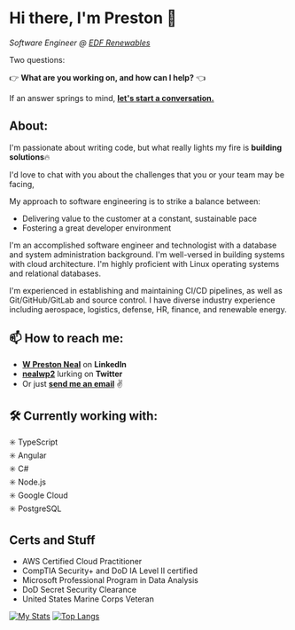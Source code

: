 # Hi there, I'm Preston 👋

<!--
**nealwp/nealwp** is a ✨ _special_ ✨ repository because its `README.md` (this file) appears on your GitHub profile.

Here are some ideas to get you started:

- 🔭 I’m currently working on ...
- 🌱 I’m currently learning ...
- 👯 I’m looking to collaborate on ...
- 🤔 I’m looking for help with ...
- 💬 Ask me about ...
- ⚡ Fun fact: ...
-->
*Software Engineer @ [EDF Renewables](https://www.edf-re.com/)*

Two questions:

:point_right: **What are you working on, and how can I help?** :point_left:

If an answer springs to mind, [**let's start a conversation.**](mailto:wprestonneal@outlook.com?subject=Found%20you%20on%20GitHub&body=Hi%20Preston!%0D%0A%0D%0AJust%20came%20across%20your%20GitHub!%20Wanted%20to%20chat%20with%20you%20about%20[insert%20interest/problem/project%20here].%20When%20is%20a%20good%20time%20for%20you?%0D%0A%0D%0AThanks!%0D%0A[your%20name%20here])

## About:

I'm passionate about writing code, but what really lights my fire is **building solutions**:fire:

I'd love to chat with you about the challenges that you or your team may be facing, 

My approach to software engineering is to strike a balance between:

- Delivering value to the customer at a constant, sustainable pace
- Fostering a great developer environment 


I'm an accomplished software engineer and technologist with a database and system administration background. I'm well-versed in building systems with cloud architecture. I'm highly proficient with Linux operating systems and relational databases. 

I'm experienced in establishing and maintaining CI/CD pipelines, as well as Git/GitHub/GitLab and source control. I have diverse industry experience including aerospace, logistics, defense, HR, finance, and renewable energy. 

## 📫 How to reach me:
- [**W Preston Neal**](https://www.linkedin.com/in/w-preston-neal/) on **LinkedIn**
- [**nealwp2**](https://twitter.com/nealwp2) lurking on **Twitter** 
- Or just [**send me an email**](mailto:wprestonneal@outlook.com) :v:

## 🛠️ Currently working with:
:eight_spoked_asterisk: TypeScript</br>
:eight_spoked_asterisk: Angular</br>
:eight_spoked_asterisk: C#</br>
:eight_spoked_asterisk: Node.js</br>
:eight_spoked_asterisk: Google Cloud</br>
:eight_spoked_asterisk: PostgreSQL</br>

## Certs and Stuff
- AWS Certified Cloud Practitioner
- CompTIA Security+ and DoD IA Level II certified
- Microsoft Professional Program in Data Analysis
- DoD Secret Security Clearance
- United States Marine Corps Veteran

[![My Stats](https://github-readme-stats.vercel.app/api?username=nealwp&show_icons=true&theme=algolia)](https://github.com/nealwp/github-readme-stats)
[![Top Langs](https://github-readme-stats.vercel.app/api/top-langs/?username=nealwp)](https://github.com/nealwp/github-readme-stats)
